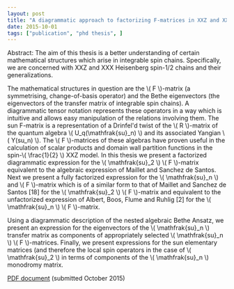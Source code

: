 ```yaml
---
layout: post
title: "A diagrammatic approach to factorizing F-matrices in XXZ and XXX spin chains"
date: 2015-10-01
tags: ["publication", "phd thesis", ]
---
```


Abstract: The aim of this thesis is a better understanding of certain mathematical structures which arise in integrable spin chains. Specifically, we are concerned with XXZ and XXX Heisenberg spin-1/2 chains and their generalizations.

The mathematical structures in question are the \\( F \\)-matrix (a symmetrising, change-of-basis operator) and the Bethe eigenvectors (the eigenvectors of the transfer matrix of integrable spin chains). A diagrammatic tensor notation represents these operators in a way which is intuitive and allows easy manipulation of the relations involving them. The sun F-matrix is a representation of a Drinfel'd twist of the \\( R \\)-matrix of the quantum algebra \\( U_q(\mathfrak{su}_n) \\) and its associated Yangian \\( Y(su_n) \\). The \\( F \\)-matrices of these algebras have proven useful in the calculation of scalar products and domain wall partition functions in the spin-\\( \frac{1}{2} \\) XXZ model. In this thesis we present a factorized diagrammatic expression for the \\( \mathfrak{su}_2 \\) \\( F \\)-matrix equivalent to the algebraic expression of Maillet and Sanchez de Santos. Next we present a fully factorized expression for the \\( \mathfrak{su}_n \\) and \\( F \\)-matrix which is of a similar form to that of Maillet and Sanchez de Santos [18] for the \\( \mathfrak{su}_2 \\) \\( F \\)-matrix and equivalent to the unfactorized expression of Albert, Boos, Flume and Ruhlig [2] for the \\( \mathfrak{su}_n \\) \\( F \\)-matrix.
            
Using a diagrammatic description of the nested algebraic Bethe Ansatz, we present an expression for the eigenvectors of the \\( \mathfrak{su}_n \\) transfer matrix as components of appropriately selected \\( \mathfrak{su}_n \\) \\( F \\)-matrices. Finally, we present expressions for the sun elementary matrices (and therefore the local spin operators in the case of \\( \mathfrak{su}_2 \\) in terms of components of the \\( \mathfrak{su}_n \\) monodromy matrix.

[PDF document](https://minerva-access.unimelb.edu.au/handle/11343/58978) (submitted October 2015)
